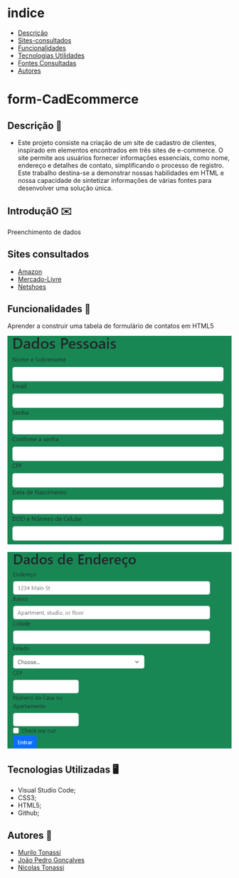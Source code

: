 # indice
* [Descrição](#descrição)
* [Sites-consultados](#Sites-consultados)
* [Funcionalidades](#funcionalidades)
* [Tecnologias Utilidades](#tecnologias-utilizadas)
* [Fontes Consultadas](#fontes-consultadas)
* [Autores](#autores)

# form-CadEcommerce

## Descrição 📖
-  Este projeto consiste na criação de um site de cadastro de clientes, inspirado em elementos encontrados em três sites de e-commerce. O site permite aos usuários fornecer informações essenciais, como nome, endereço e detalhes de contato, simplificando o processo de registro. Este trabalho destina-se a demonstrar nossas habilidades em HTML e nossa capacidade de sintetizar informações de várias fontes para desenvolver uma solução única.

## IntroduçãO ✉️
Preenchimento de dados 

## Sites consultados
- [Amazon](https://www.amazon.com.br/)
- [Mercado-Livre](https://www.mercadolivre.com.br/)
- [Netshoes](https://www.netshoes.com.br/)

## Funcionalidades 🧠
 Aprender a construir uma tabela de formulário de contatos em HTML5

 ![](cadastro.png)

 ![](cadastro2.png)
 
## Tecnologias Utilizadas 🖥️  
- Visual Studio Code;
- CSS3;
- HTML5;
- Github;
 

## Autores 👥
- [Murilo Tonassi](https://github.com/murilo-tonassi)
- [João Pedro Gonçalves](https://github.com/s-pedro13)
- [Nicolas Tonassi](https://github.com/nicolas-tonassi)